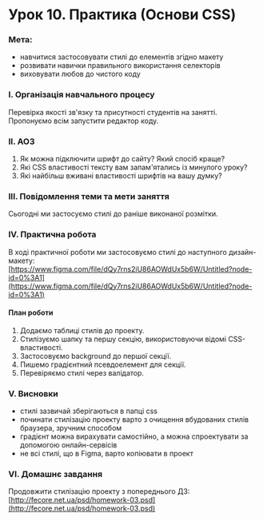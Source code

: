 # Урок 10. Практика \(Основи CSS\)

### Мета:

* навчитися застосовувати стилі до елементів згідно макету
* розвивати навички правильного використання селекторів
* виховувати любов до чистого коду

### І. Організація навчального процесу

Перевірка якості зв'язку та присутності студентів на занятті. Пропонуємо всім запустити редактор коду.

### ІІ. АОЗ

1. Як можна підключити шрифт до сайту? Який спосіб краще?
2. Які CSS властивості тексту вам запам'ятались із минулого уроку?
3. Які найбільш вживані властивості шрифтів на вашу думку?

### ІІІ. Повідомлення теми та мети заняття

Сьогодні ми застосуємо стилі до раніше виконаної розмітки.

### IV. Практична робота

В ході практичної роботи ми застосовуємо стилі до наступного дизайн-макету: [https://www.figma.com/file/dQy7rns2iU86AOWdUx5b6W/Untitled?node-id=0%3A1](https://www.figma.com/file/dQy7rns2iU86AOWdUx5b6W/Untitled?node-id=0%3A1)

#### План роботи

1. Додаємо таблиці стилів до проекту.
2. Стилізуємо шапку та першу секцію, використовуючи відомі CSS-властивості.
3. Застосовуємо background до першої секції.
4. Пишемо градієнтний псевдоелемент для секції.
5. Перевіряємо стилі через валідатор.

### V. Висновки

* стилі зазвичай зберігаються в папці css
* починати стилізацію проекту варто з очищення вбудованих стилів браузера, зручним способом
* градієнт можна вирахувати самостійно, а можна спроектувати за допомогою онлайн-сервісів
* не всі стилі, що в Figma, варто копіювати в проект

### VI. Домашнє завдання

Продовжити стилізацію проекту з попереднього ДЗ: [http://fecore.net.ua/psd/homework-03.psd](http://fecore.net.ua/psd/homework-03.psd)

